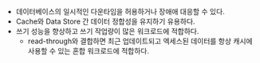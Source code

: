 - 데이터베이스의 일시적인 다운타임을 허용하거나 장애애 대응할 수 있다.
- Cache와 Data Store 간 데이터 정합성을 유지하기 유용하다.
- 쓰기 성능을 향상하고 쓰기 작업량이 많은 워크로드에 적합하다.
	- read-through와 결합하면 최근 업데이트되고 엑세스된 데이터를 항상 캐시에 사용할 수 있는 혼합 워크로드에 적합하다.